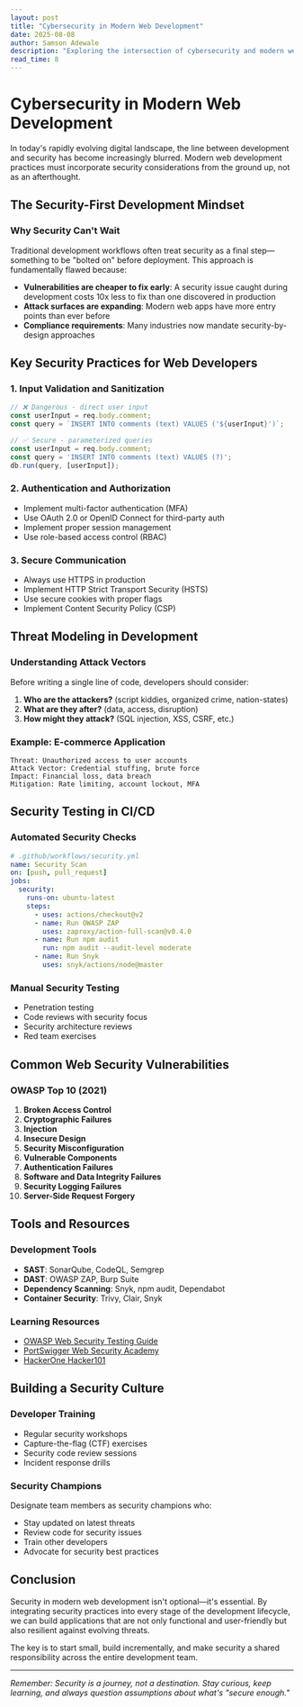 ```yaml
---
layout: post
title: "Cybersecurity in Modern Web Development"
date: 2025-08-08
author: Samson Adewale
description: "Exploring the intersection of cybersecurity and modern web development practices, including secure coding, threat modeling, and security testing."
read_time: 8
---
```


# Cybersecurity in Modern Web Development

In today's rapidly evolving digital landscape, the line between development and security has become increasingly blurred. Modern web development practices must incorporate security considerations from the ground up, not as an afterthought.

## The Security-First Development Mindset

### Why Security Can't Wait
Traditional development workflows often treat security as a final step—something to be "bolted on" before deployment. This approach is fundamentally flawed because:

- **Vulnerabilities are cheaper to fix early**: A security issue caught during development costs 10x less to fix than one discovered in production
- **Attack surfaces are expanding**: Modern web apps have more entry points than ever before
- **Compliance requirements**: Many industries now mandate security-by-design approaches

## Key Security Practices for Web Developers

### 1. Input Validation and Sanitization
```javascript
// ❌ Dangerous - direct user input
const userInput = req.body.comment;
const query = `INSERT INTO comments (text) VALUES ('${userInput}')`;

// ✅ Secure - parameterized queries
const userInput = req.body.comment;
const query = 'INSERT INTO comments (text) VALUES (?)';
db.run(query, [userInput]);
```

### 2. Authentication and Authorization
- Implement multi-factor authentication (MFA)
- Use OAuth 2.0 or OpenID Connect for third-party auth
- Implement proper session management
- Use role-based access control (RBAC)

### 3. Secure Communication
- Always use HTTPS in production
- Implement HTTP Strict Transport Security (HSTS)
- Use secure cookies with proper flags
- Implement Content Security Policy (CSP)

## Threat Modeling in Development

### Understanding Attack Vectors
Before writing a single line of code, developers should consider:

1. **Who are the attackers?** (script kiddies, organized crime, nation-states)
2. **What are they after?** (data, access, disruption)
3. **How might they attack?** (SQL injection, XSS, CSRF, etc.)

### Example: E-commerce Application
```
Threat: Unauthorized access to user accounts
Attack Vector: Credential stuffing, brute force
Impact: Financial loss, data breach
Mitigation: Rate limiting, account lockout, MFA
```

## Security Testing in CI/CD

### Automated Security Checks
```yaml
# .github/workflows/security.yml
name: Security Scan
on: [push, pull_request]
jobs:
  security:
    runs-on: ubuntu-latest
    steps:
      - uses: actions/checkout@v2
      - name: Run OWASP ZAP
        uses: zaproxy/action-full-scan@v0.4.0
      - name: Run npm audit
        run: npm audit --audit-level moderate
      - name: Run Snyk
        uses: snyk/actions/node@master
```

### Manual Security Testing
- Penetration testing
- Code reviews with security focus
- Security architecture reviews
- Red team exercises

## Common Web Security Vulnerabilities

### OWASP Top 10 (2021)
1. **Broken Access Control**
2. **Cryptographic Failures**
3. **Injection**
4. **Insecure Design**
5. **Security Misconfiguration**
6. **Vulnerable Components**
7. **Authentication Failures**
8. **Software and Data Integrity Failures**
9. **Security Logging Failures**
10. **Server-Side Request Forgery**

## Tools and Resources

### Development Tools
- **SAST**: SonarQube, CodeQL, Semgrep
- **DAST**: OWASP ZAP, Burp Suite
- **Dependency Scanning**: Snyk, npm audit, Dependabot
- **Container Security**: Trivy, Clair, Snyk

### Learning Resources
- [OWASP Web Security Testing Guide](https://owasp.org/www-project-web-security-testing-guide/)
- [PortSwigger Web Security Academy](https://portswigger.net/web-security)
- [HackerOne Hacker101](https://www.hackerone.com/hacker101)

## Building a Security Culture

### Developer Training
- Regular security workshops
- Capture-the-flag (CTF) exercises
- Security code review sessions
- Incident response drills

### Security Champions
Designate team members as security champions who:
- Stay updated on latest threats
- Review code for security issues
- Train other developers
- Advocate for security best practices

## Conclusion

Security in modern web development isn't optional—it's essential. By integrating security practices into every stage of the development lifecycle, we can build applications that are not only functional and user-friendly but also resilient against evolving threats.

The key is to start small, build incrementally, and make security a shared responsibility across the entire development team.

---

*Remember: Security is a journey, not a destination. Stay curious, keep learning, and always question assumptions about what's "secure enough."*
